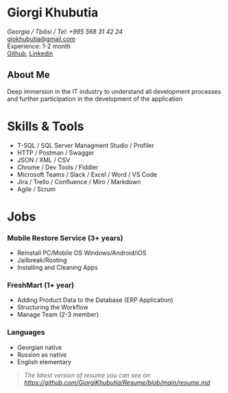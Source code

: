 # Giorgi Khubutia


*Georgia / Tbilisi / Tel: +995 568 31 42 24* <br/>
[giokhubutia@gmail.com](mailto:giokhubutia@gmail.com)<br/> 
Experience: 1-2 month <br/>
[Github](https://github.com/GiorgiKhubutia), [Linkedin](https://www.linkedin.com/in/gio-khubutia-9718b3187)


## About Me
Deep immersion in the IT industry to understand all development processes and further participation in the development of the application

# Skills & Tools
- T-SQL / SQL Server Managment Studio / Profiler
- HTTP / Postman / Swagger
- JSON / XML / CSV
- Chrome / Dev Tools / Fiddler
- Microsoft Teams / Slack / Excel / Word / VS Code
- Jira / Trello / Confluence / Miro / Markdown
- Agile / Scrum 

# Jobs

### Mobile Restore Service (3+ years)
- Reinstall PC/Mobile OS Windows/Android/iOS 
- Jailbreak/Rooting
- Installing and Cleaning Apps

### FreshMart (1+ year)
- Adding Product Data to the Database (ERP Application)
- Structuring the Workflow
- Manage Team (2-3 member)
      
### Languages
- Georgian native
- Russion as native
- English elementary

      

> *The latest version of resume you can see on https://github.com/GiorgiKhubutia/Resume/blob/main/resume.md*

      

